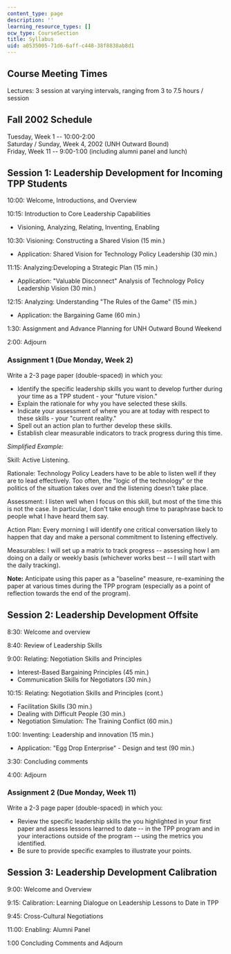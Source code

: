```yaml
---
content_type: page
description: ''
learning_resource_types: []
ocw_type: CourseSection
title: Syllabus
uid: a0535005-71d6-6aff-c448-38f8838ab8d1
---
```


Course Meeting Times
--------------------

Lectures: 3 session at varying intervals, ranging from 3 to 7.5 hours / session

Fall 2002 Schedule
------------------

Tuesday, Week 1 -- 10:00-2:00  
Saturday / Sunday, Week 4, 2002 (UNH Outward Bound)  
Friday, Week 11 -- 9:00-1:00 (including alumni panel and lunch)

Session 1: Leadership Development for Incoming TPP Students
-----------------------------------------------------------

10:00: Welcome, Introductions, and Overview

10:15: Introduction to Core Leadership Capabilities

*   Visioning, Analyzing, Relating, Inventing, Enabling

10:30: Visioning: Constructing a Shared Vision (15 min.)

*   Application: Shared Vision for Technology Policy Leadership (30 min.)

11:15: Analyzing:Developing a Strategic Plan (15 min.)

*   Application: "Valuable Disconnect" Analysis of Technology Policy Leadership Vision (30 min.)

12:15: Analyzing: Understanding "The Rules of the Game" (15 min.)

*   Application: the Bargaining Game (60 min.)

1:30: Assignment and Advance Planning for UNH Outward Bound Weekend

2:00: Adjourn

### Assignment 1 (Due Monday, Week 2)

Write a 2-3 page paper (double-spaced) in which you:

*   Identify the specific leadership skills you want to develop further during your time as a TPP student - your "future vision."
*   Explain the rationale for why you have selected these skills.
*   Indicate your assessment of where you are at today with respect to these skills - your "current reality."
*   Spell out an action plan to further develop these skills.
*   Establish clear measurable indicators to track progress during this time.

_Simplified Example:_

Skill: Active Listening.

Rationale: Technology Policy Leaders have to be able to listen well if they are to lead effectively. Too often, the "logic of the technology" or the politics of the situation takes over and the listening doesn't take place.

Assessment: I listen well when I focus on this skill, but most of the time this is not the case. In particular, I don't take enough time to paraphrase back to people what I have heard them say.

Action Plan: Every morning I will identify one critical conversation likely to happen that day and make a personal commitment to listening effectively.

Measurables: I will set up a matrix to track progress -- assessing how I am doing on a daily or weekly basis (whichever works best -- I will start with the daily tracking).

**Note:** Anticipate using this paper as a "baseline" measure, re-examining the paper at various times during the TPP program (especially as a point of reflection towards the end of the program).

Session 2: Leadership Development Offsite
-----------------------------------------

8:30: Welcome and overview

8:40: Review of Leadership Skills

9:00: Relating: Negotiation Skills and Principles

*   Interest-Based Bargaining Principles (45 min.)
*   Communication Skills for Negotiators (30 min.)

10:15: Relating: Negotiation Skills and Principles (cont.)

*   Facilitation Skills (30 min.)
*   Dealing with Difficult People (30 min.)
*   Negotiation Simulation: The Training Conflict (60 min.)

1:00: Inventing: Leadership and innovation (15 min.)

*   Application: "Egg Drop Enterprise" - Design and test (90 min.)

3:30: Concluding comments

4:00: Adjourn

### Assignment 2 (Due Monday, Week 11)

Write a 2-3 page paper (double-spaced) in which you:

*   Review the specific leadership skills the you highlighted in your first paper and assess lessons learned to date -- in the TPP program and in your interactions outside of the program -- using the metrics you identified.
*   Be sure to provide specific examples to illustrate your points.

Session 3: Leadership Development Calibration
---------------------------------------------

9:00: Welcome and Overview

9:15: Calibration: Learning Dialogue on Leadership Lessons to Date in TPP

9:45: Cross-Cultural Negotiations

11:00: Enabling: Alumni Panel

1:00 Concluding Comments and Adjourn